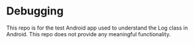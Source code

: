 # Debugging
This repo is for the test Android app used to understand the Log class in Android. This repo does not provide any meaningful functionality.
